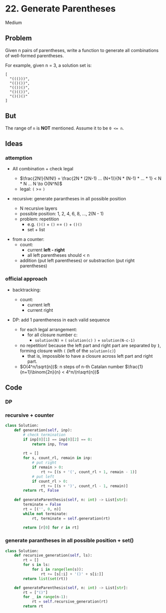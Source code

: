 # 22. Generate Parentheses

Medium

## Problem

Given n pairs of parentheses, write a function to generate all combinations of well-formed parentheses.

For example, given n = 3, a solution set is:

    [
      "((()))",
      "(()())",
      "(())()",
      "()(())",
      "()()()"
    ]

## But

The range of `n` is **NOT** mentioned. Assume it to be `0 <= n`.

## Ideas

### attemption

- All combination + check legal
    - $\frac{2N!}{N!N!} = \frac{2N * (2N-1) ... (N+1)}{N * (N-1) * ... * 1} < N * N ... N  \to O(N^N)$ 
    - legal: `(` >= `)`

- recursive: generate parantheses in all possible position
    - N recursive layers
    - possible position: 1, 2, 4, 6, 8, ..., 2(N - 1)
    - problem: repetition
        - e.g. `()()` + `()` == `()` + `()()`
        - set + list
<!--     - $\sum^{N-1}_{i=1} 2*i + 1 = \frac{(N-1)((2N-1)+1)}{2}+1=N(N-1)+1 \to O(N^2)$ -->

- from a counter:
    - count: 
        - current **left - right**
        - all left parentheses should < n
    - addition (put left parentheses) or substraction (put right parentheses)

### official approach

- backtracking:
    - count:
        - current left
        - current right

- DP: add 1 parentheness in each valid sequence
    - for each legal arrangement:
        - for all closure number c:
            - `solution(N)` = `(` `solution(c)` `)` + `solution(N-c-1)`
    - no repetition! because the left part and right part are separated by **`)`**, forming closure with `(` (left of the `solution(c)`)
        - that is, impossible to have a closure across left part and right part.
    - $O(4^n/\sqrt{n})$: n steps of n-th Catalan number $\frac{1}{n+1}\binom{2n}{n} < 4^n/(n\sqrt{n})$

## Code

### DP

### recursive + counter

```Python
class Solution:
    def generation(self, inp):
        # check termination
        if inp[0][1] == inp[0][2] == 0:
            return inp, True
        
        rt = []
        for s, count_rl, remain in inp:
            # put right
            if remain > 0: 
                rt += [(s + '(', count_rl + 1, remain - 1)]
            # put left
            if count_rl > 0:
                rt += [(s + ')', count_rl - 1, remain)]
        return rt, False
                
    def generateParenthesis(self, n: int) -> List[str]:
        terminate = False
        rt = [('', 0, n)]
        while not terminate:
            rt, terminate = self.generation(rt)
            
        return [r[0] for r in rt]
```

### generate parantheses in all possible position + set()

```Python
class Solution:
    def recursive_generation(self, ls):
        rt = []
        for s in ls:
            for i in range(len(s)):
                rt += [s[:i] + '()' + s[i:]]
        return list(set(rt))

    def generateParenthesis(self, n: int) -> List[str]:
        rt = ["()"]
        for _ in range(n-1):
            rt = self.recursive_generation(rt)
        return rt
```